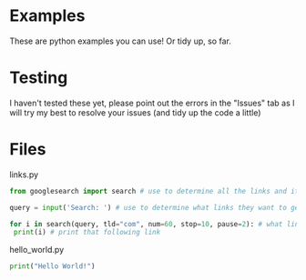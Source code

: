 # Examples
These are python examples you can use! Or tidy up, so far. 
# Testing
I haven't tested these yet, please point out the errors in the "Issues" tab as I will try my best to resolve your issues (and tidy up the code a little)
# Files
links.py

```py
from googlesearch import search # use to determine all the links and its state

query = input('Search: ') # use to determine what links they want to get

for i in search(query, tld="com", num=60, stop=10, pause=2): # what links in return
 print(i) # print that following link
```

hello_world.py
```py
print("Hello World!")
```
